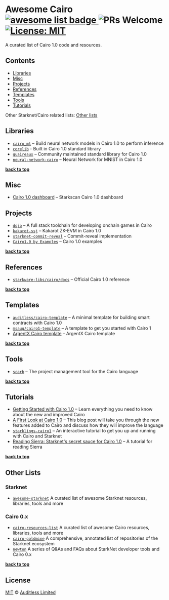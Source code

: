 # Awesome Cairo <a href="https://github.com/sindresorhus/awesome"> <img alt="awesome list badge" src="https://cdn.rawgit.com/sindresorhus/awesome/d7305f38d29fed78fa85652e3a63e154dd8e8829/media/badge.svg"> </a> ![PRs Welcome](https://img.shields.io/badge/PRs-welcome-green.svg) [![License: MIT](https://img.shields.io/badge/License-MIT-yellow.svg)](https://github.com/auditless/awesome-cairo/blob/main/LICENSE)

A curated list of Cairo 1.0 code and resources.

## Contents

- [Libraries](#libraries)
- [Misc](#misc)
- [Projects](#projects)
- [References](#references)
- [Templates](#templates)
- [Tools](#tools)
- [Tutorials](#tutorials)

Other Starknet/Cairo related lists: [Other lists](#other-lists)

## Libraries

- [`cairo_ml`](https://github.com/raphaelDkhn/cairo_ml) – Build neural network models in Cairo 1.0 to perform inference
- [`corelib`](https://github.com/starkware-libs/cairo/tree/main/corelib/src) - Built in Cairo 1.0 standard library
- [`quaireaux`](https://github.com/keep-starknet-strange/quaireaux) – Community maintained standard library for Cairo 1.0
- [`neural-network-cairo`](https://github.com/franalgaba/neural-network-cairo) – Neural Network for MNIST in Cairo 1.0

**[back to top](#contents)**

## Misc

- [Cairo 1.0 dashboard](https://starkscan.co/cairo-one) – Starkscan Cairo 1.0 dashboard

## Projects

- [`dojo`](https://github.com/dojoengine/dojo) – A full stack toolchain for developing onchain games in Cairo
- [`kakarot-ssj`](https://github.com/sayajin-labs/kakarot-ssj) – Kakarot ZK-EVM in Cairo 1.0
- [`starknet-commit-reveal`](https://github.com/gaetbout/starknet-commit-reveal) – Commit-reveal implementation
- [`Cairo1.0 by Examples`](https://github.com/CeliktepeMurat/Cairo1.0_by_Examples/tree/main) – Cairo 1.0 examples

**[back to top](#contents)**

## References

- [`starkware-libs/cairo/docs`](https://github.com/starkware-libs/cairo/tree/main/docs/reference) – Official Cairo 1.0 reference

**[back to top](#contents)**

## Templates

- [`auditless/cairo-template`](https://github.com/auditless/cairo-template) – A minimal template for building smart contracts with Cairo 1.0
- [`msaug/cairo1-template`](https://github.com/msaug/cairo1-template) – A template to get you started with Cairo 1
- [ArgentX Cairo template](https://github.com/argentlabs/starknet-build/tree/main/cairo1.0) – ArgentX Cairo template

**[back to top](#contents)**

## Tools

- [`scarb`](https://github.com/software-mansion/scarb) – The project management tool for the Cairo language

**[back to top](#contents)**

## Tutorials

- [Getting Started with Cairo 1.0](https://www.argent.xyz/blog/getting-started-with-cairo-1.0/) – Learn everything you need to know about the new and improved Cairo
- [A First Look at Cairo 1.0](https://medium.com/nethermind-eth/a-first-look-at-cairo-1-0-a-safer-stronger-simpler-provable-programming-language-892ce4c07b38) – This blog post will take you through the new features added to Cairo and discuss how they will improve the language
- [`starklings-cairo1`](https://github.com/shramee/starklings-cairo1) – An interactive tutorial to get you up and running with Cairo and Starknet
- [Reading Sierra: Starknet's secret sauce for Cairo 1.0](https://medium.com/yagi-fi/reading-sierra-starknets-secret-sauce-for-cairo-1-0-5bc73409e43c) – A tutorial for reading Sierra

**[back to top](#contents)**

## Other Lists

### Starknet

- [`awesome-starknet`](https://github.com/gakonst/awesome-starknet) A curated list of awesome Starknet resources, libraries, tools and more

### Cairo 0.x

- [`cairo-resources-list`](https://github.com/NewtonDAO/cairo-resources-list) A curated list of awesome Cairo resources, libraries, tools and more
- [`cairo-goldmine`](https://github.com/beautyisourbusiness/cairo-goldmine) A comprehensive, annotated list of repositories of the Starknet ecosystem
- [`newton`](https://www.newton.so) A series of Q&As and FAQs about StarkNet developer tools and Cairo 0.x

**[back to top](#contents)**

## License

[MIT](https://github.com/auditless/cairo-template/blob/main/LICENSE) © [Auditless Limited](https://www.auditless.com)
